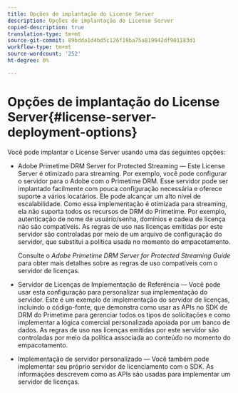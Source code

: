 ```yaml
---
title: Opções de implantação do License Server
description: Opções de implantação do License Server
copied-description: true
translation-type: tm+mt
source-git-commit: 89bdda1d4bd5c126f19ba75a819942df901183d1
workflow-type: tm+mt
source-wordcount: '252'
ht-degree: 0%

---
```



# Opções de implantação do License Server{#license-server-deployment-options}

Você pode implantar o License Server usando uma das seguintes opções:

* Adobe Primetime DRM Server for Protected Streaming — Este License Server é otimizado para streaming. Por exemplo, você pode configurar o servidor para o Adobe com o Primetime DRM. Esse servidor pode ser implantado facilmente com pouca configuração necessária e oferece suporte a vários locatários. Ele pode alcançar um alto nível de escalabilidade. Como essa implementação é otimizada para streaming, ela não suporta todos os recursos de DRM do Primetime. Por exemplo, autenticação de nome de usuário/senha, domínios e cadeia de licença não são compatíveis. As regras de uso nas licenças emitidas por este servidor são controladas por meio de um arquivo de configuração do servidor, que substitui a política usada no momento do empacotamento.

   Consulte o *Adobe Primetime DRM Server for Protected Streaming Guide* para obter mais detalhes sobre as regras de uso compatíveis com o servidor de licenças.
* Servidor de Licenças de Implementação de Referência — Você pode usar esta configuração para personalizar sua implementação do servidor. Este é um exemplo de implementação do servidor de licenças, incluindo o código-fonte, que demonstra como usar as APIs no SDK de DRM do Primetime para gerenciar todos os tipos de solicitações e como implementar a lógica comercial personalizada apoiada por um banco de dados. As regras de uso nas licenças emitidas por este servidor são controladas por meio da política associada ao conteúdo no momento do empacotamento.
* Implementação de servidor personalizado — Você também pode implementar seu próprio servidor de licenciamento com o SDK. As informações descrevem como as APIs são usadas para implementar um servidor de licenças.

